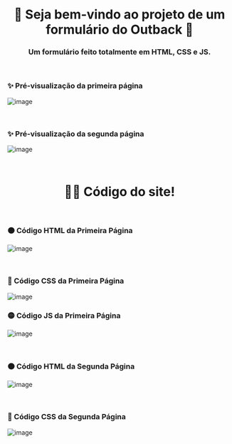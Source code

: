 <!-- Cabeçario -->
 
<div align="center">
  <h1>
  📝 Seja bem-vindo ao projeto de um formulário do Outback 📝
  </h1>
  <h3>
    Um formulário feito totalmente em HTML, CSS e JS.
  </h3>
</div>

<br>

 <!-- Pré-visualização da primeira página -->
<h3>
    ✨ Pré-visualização da primeira página
</h3>

![image](https://github.com/Gab-loren7/Projeto_Formulario/assets/162520540/3af644e8-3690-4109-90c3-ae8ea36a3135)

<br>

<!-- Pré-visualização da segunda página -->
<h3>
    ✨ Pré-visualização da segunda página
</h3>

![image](https://github.com/Gab-loren7/Projeto_Formulario/assets/162520540/c5c93a58-90a2-4a5c-b7db-5f535be953fc)

<br>

 <!-- Código do Site -->
<div align="center">
  <h1>
     👨‍💻 Código do site!
  </h1>
</div>

<br>

<!-- Código HTML da Primeira Página -->
<h3>
    🟠 Código HTML da Primeira Página
</h3>

![image](https://github.com/Gab-loren7/Projeto_Formulario/assets/162520540/58ba2feb-bdc7-4c01-a1d7-708f499dd36c)

<br>

<!-- Código CSS da Primeira Página -->
<h3>
    🔵 Código CSS da Primeira Página
</h3>

![image](https://github.com/Gab-loren7/Projeto_Formulario/assets/162520540/98ef443f-9048-42a4-bc21-b009edf8b58f)

<!-- Código JS da Primeira Página -->
<h3>
    🟡 Código JS da Primeira Página
</h3>

![image](https://github.com/Gab-loren7/Projeto_Formulario/assets/162520540/ef6c6145-4a38-4b4e-9493-161bcd639cd7)

<br>

<!-- Código HTML da Segunda Página -->
<h3>
    🟠 Código HTML da Segunda Página
</h3>

![image](https://github.com/Gab-loren7/Projeto_Formulario/assets/162520540/c025d118-bba2-4478-a116-72c1662325d5)

<br>

<!-- Código CSS da Segunda Página -->
<h3>
    🔵 Código CSS da Segunda Página
</h3>

![image](https://github.com/Gab-loren7/Projeto_Formulario/assets/162520540/a8f1158c-cefb-4a3a-8c94-4a5633c91e59)
